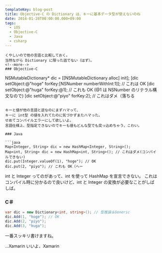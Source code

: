 ```yaml
---
templateKey: blog-post
title: Objective-C の Dictionary は、キーに基本データ型が使えないのね 
date: 2014-01-28T00:00:00.000+09:00
tags:
  - iOS
  - Objective-C
  - Java
  - csharp
---
```


```
くやしいので他の言語と比較しておく。
当然ながら Dictionary に限った話でない（はず）。
<!--more-->
### Objective-C

```
NSMutableDictionary* dic = [[NSMutableDictionary alloc] init];
[dic setObject:@"hoge" forKey:[NSNumber numberWithInt:1]]; // これは OK
[dic setObject:@"huga" forKey:@1]; // これも OK (@1 は NSNumber のリテラル構文なので)
[dic setObject:@"piyo" forKey:2]; // これはダメ（落ちる
```

キーと値が他の言語と逆なのにまずハマって、
キーに int型 の値を入れてたのに気づかずまたハマった。
せめてコンパイルエラーにして欲しいよ。
言語仕様上、型指定できないのでキーも値もどんな型でも突っ込めちゃう、こわい。

### Java

```java
Map<Integer, String> dic = new HashMap<Integer, String>();
Map<int, String> dic = new HashMap<int, String>(); // これはダメ(コンパイルできない)
dic.put(Integer.valueOf(1), "hoge"); // OK
dic.put(2, "piyo"); // これも OK（へー
```

int と Integer ってのがあって、int を使って HashMap を宣言できない。
これはコンパイル時に分かるので良いけど、int と Integer の変換が必要なことがしばしば。

### C＃

```csharp C#
var dic = new Dictionary<int, string>(); // 型推論＆Generic
dic.Add(1, "hoge"); // OK
dic.Add(2, "piyo"); 
dic.Add(3, "huga"); 
```

一番スッキリ書けますね。
　
　
　


…Xamarin いいよ、Xamarin
